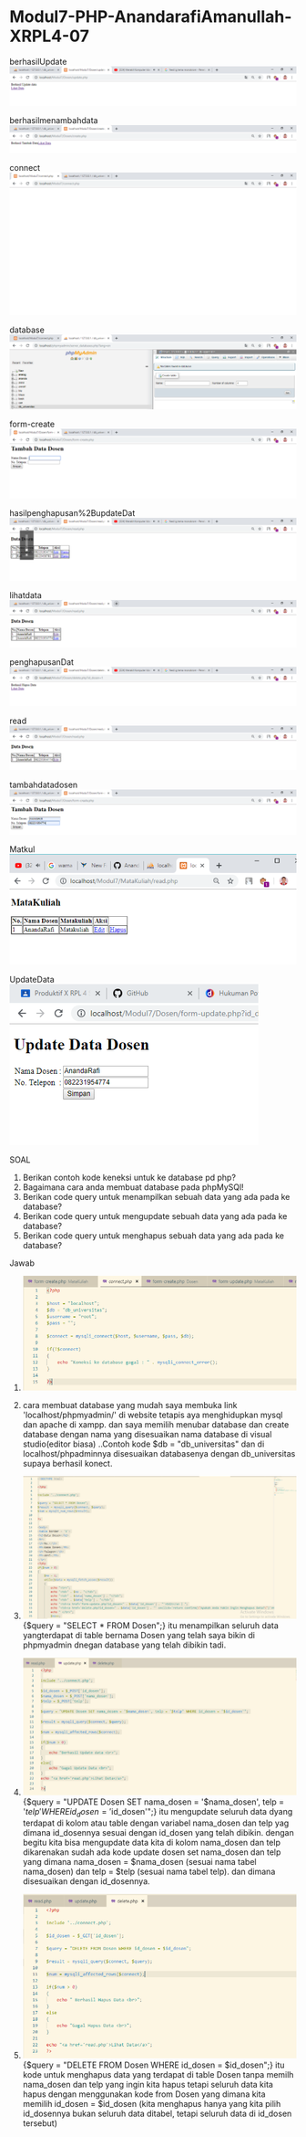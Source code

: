 # Modul7-PHP-AnandarafiAmanullah-XRPL4-07

berhasilUpdate
![alttext](https://github.com/Anandarafi/Modul7-PHP-AnandarafiAmanullah-XRPL4-07/blob/master/berhasilUpdate.PNG)

berhasilmenambahdata
![alttext](https://github.com/Anandarafi/Modul7-PHP-AnandarafiAmanullah-XRPL4-07/blob/master/berhasilmenambahdata.PNG)

connect
![alttext](https://github.com/Anandarafi/Modul7-PHP-AnandarafiAmanullah-XRPL4-07/blob/master/connect.PNG)

database
![alttext](https://github.com/Anandarafi/Modul7-PHP-AnandarafiAmanullah-XRPL4-07/blob/master/database.PNG)

form-create
![alttext](https://github.com/Anandarafi/Modul7-PHP-AnandarafiAmanullah-XRPL4-07/blob/master/form-create.PNG)

hasilpenghapusan%2BupdateDat
![alttext](https://github.com/Anandarafi/Modul7-PHP-AnandarafiAmanullah-XRPL4-07/blob/master/hasilpenghapusan%2BupdateData.PNG)

lihatdata
![alttext](https://github.com/Anandarafi/Modul7-PHP-AnandarafiAmanullah-XRPL4-07/blob/master/lihatdata.PNG)

penghapusanDat
![alttext](https://github.com/Anandarafi/Modul7-PHP-AnandarafiAmanullah-XRPL4-07/blob/master/penghapusanData.PNG)

read
![alttext](https://github.com/Anandarafi/Modul7-PHP-AnandarafiAmanullah-XRPL4-07/blob/master/read.PNG)

tambahdatadosen
![alttext](https://github.com/Anandarafi/Modul7-PHP-AnandarafiAmanullah-XRPL4-07/blob/master/tambahdatadosen.PNG)

Matkul
![alttext](https://github.com/Anandarafi/Modul7-PHP-AnandarafiAmanullah-XRPL4-07/blob/master/matkul.PNG)

UpdateData
![alttext](https://github.com/Anandarafi/Modul7-PHP-AnandarafiAmanullah-XRPL4-07/blob/master/updateData.PNG)



SOAL
1. Berikan contoh kode keneksi untuk ke database pd php?
2. Bagaimana cara anda membuat database pada phpMySQl!
3. Berikan code query untuk menampilkan sebuah data yang ada pada ke database?
4. Berikan code query untuk mengupdate sebuah data yang ada pada ke database?
5. Berikan code query untuk menghapus sebuah data yang ada pada ke database?


Jawab 
1. ![alttext](https://github.com/Anandarafi/Modul7-PHP-AnandarafiAmanullah-XRPL4-07/blob/master/ini%20contoh%20dari%20kode%20konect%20pada%20php.PNG)

2. cara membuat database yang mudah saya membuka link 'localhost/phpmyadmin/' di website tetapis aya menghidupkan mysql dan apache di xampp. dan saya memilih menubar database dan create database dengan nama yang disesuaikan nama database di visual studio(editor biasa) ..Contoh kode $db = "db_universitas" dan di localhost/phpadminnya disesuaikan databasenya dengan db_universitas supaya berhasil konect.

3.  ![alttext](https://github.com/Anandarafi/Modul7-PHP-AnandarafiAmanullah-XRPL4-07/blob/master/query%20menampilkan.PNG)
 {$query = "SELECT * FROM Dosen";} itu menampilkan seluruh data yangterdapat di table bernama Dosen yang telah saya bikin di phpmyadmin dnegan database yang telah dibikin tadi.
 
 4. ![alttext](https://github.com/Anandarafi/Modul7-PHP-AnandarafiAmanullah-XRPL4-07/blob/master/4.PNG)
 {$query = "UPDATE Dosen SET nama_dosen = '$nama_dosen', telp = '$telp' WHERE id_dosen = '$id_dosen'";} itu mengupdate seluruh data dyang terdapat di kolom atau table dengan variabel nama_dosen dan telp yag dimana id_dosennya sesuai dengan id_dosen yang telah dibikin. dengan begitu kita bisa mengupdate data kita di kolom nama_dosen dan telp dikarenakan sudah ada kode update dosen set nama_dosen dan telp yang dimana nama_dosen = $nama_dosen (sesuai nama tabel nama_dosen) dan telp = $telp (sesuai nama tabel telp). dan dimana disesuaikan dengan id_dosennya.
 
 5. ![alttext](https://github.com/Anandarafi/Modul7-PHP-AnandarafiAmanullah-XRPL4-07/blob/master/5.PNG)
 {$query = "DELETE FROM Dosen WHERE id_dosen = $id_dosen";} itu kode untuk menghapus data yang terdapat di table Dosen tanpa memilh nama_dosen dan telp yang ingin kita hapus tetapi seluruh data kita hapus dengan menggunakan kode from Dosen yang dimana kita memilih id_dosen = $id_dosen (kita menghapus hanya yang kita pilih id_dosennya bukan seluruh data ditabel, tetapi seluruh data di id_dosen tersebut)
